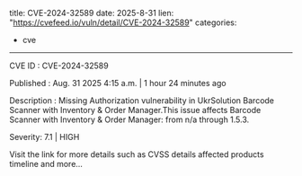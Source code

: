  
title: CVE-2024-32589
date: 2025-8-31
lien: "https://cvefeed.io/vuln/detail/CVE-2024-32589"
categories:
  - cve
---

CVE ID : CVE-2024-32589

Published :  Aug. 31
2025
4:15 a.m. | 1 hour
24 minutes ago

Description : Missing Authorization vulnerability in UkrSolution Barcode Scanner with Inventory & Order Manager.This issue affects Barcode Scanner with Inventory & Order Manager: from n/a through 1.5.3.

Severity: 7.1 | HIGH

Visit the link for more details
such as CVSS details
affected products
timeline
and more...
